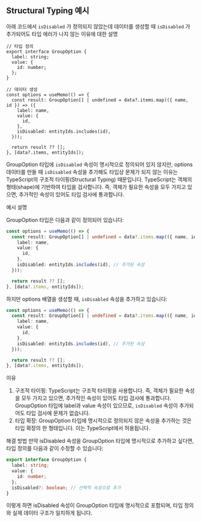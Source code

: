 ## Structural Typing 예시

아래 코드에서 `isDisabled` 가 정의되지 않았는데 데이터를 생성할 때 `isDisabled` 가 추가되어도 타입 에러가 나지 않는 이유에 대한 설명

```tyepscript
// 타입 정의
export interface GroupOption {
  label: string;
  value: {
    id: number;
  };
}

// 데이터 생성
const options = useMemo(() => {
  const result: GroupOption[] | undefined = data?.items.map(({ name, id }) => ({
    label: name,
    value: {
      id,
    },
    isDisabled: entityIds.includes(id),
  }));

  return result ?? [];
}, [data?.items, entityIds]);
```

GroupOption 타입에 `isDisabled` 속성이 명시적으로 정의되어 있지 않지만, options 데이터를 만들 때 `isDisabled` 속성을 추가해도 타입상 문제가 되지 않는 이유는 TypeScript의 구조적 타이핑(Structural Typing) 때문입니다. TypeScript는 객체의 형태(shape)에 기반하여 타입을 검사합니다. 즉, 객체가 필요한 속성을 모두 가지고 있으면, 추가적인 속성이 있어도 타입 검사에 통과합니다. 

예시 설명

GroupOption 타입은 다음과 같이 정의되어 있습니다:

```typescript
const options = useMemo(() => {
  const result: GroupOption[] | undefined = data?.items.map(({ name, id }) => ({
    label: name,
    value: {
      id,
    },
    isDisabled: entityIds.includes(id), // 추가된 속성
  }));

  return result ?? [];
}, [data?.items, entityIds]);
```

하지만 options 배열을 생성할 때, `isDisabled` 속성을 추가하고 있습니다:

```typescript
const options = useMemo(() => {
  const result: GroupOption[] | undefined = data?.items.map(({ name, id }) => ({
    label: name,
    value: {
      id,
    },
    isDisabled: entityIds.includes(id), // 추가된 속성
  }));

  return result ?? [];
}, [data?.items, entityIds]);
```

이유
1. 구조적 타이핑: TypeScript는 구조적 타이핑을 사용합니다. 즉, 객체가 필요한 속성을 모두 가지고 있으면, 추가적인 속성이 있어도 타입 검사에 통과합니다. GroupOption 타입에 label과 value 속성이 있으므로, `isDisabled` 속성이 추가되어도 타입 검사에 문제가 없습니다.
2. 타입 확장: GroupOption 타입에 명시적으로 정의되지 않은 속성을 추가하는 것은 타입 확장의 한 형태입니다. 이는 TypeScript에서 허용됩니다.

해결 방법
만약 isDisabled 속성을 GroupOption 타입에 명시적으로 추가하고 싶다면, 타입 정의를 다음과 같이 수정할 수 있습니다:

```typescript
export interface GroupOption {
  label: string;
  value: {
    id: number;
  };
  isDisabled?: boolean; // 선택적 속성으로 추가
}
```

이렇게 하면 isDisabled 속성이 GroupOption 타입에 명시적으로 포함되며, 타입 정의와 실제 데이터 구조가 일치하게 됩니다.
